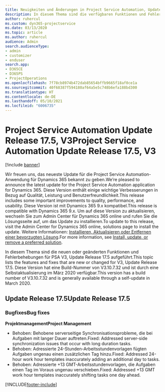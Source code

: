 ```yaml
---
title: Neuigkeiten und Änderungen in Project Service Automation, Update Release 17.5, Hotfix, V3
description: In diesem Thema sind die verfügbaren Funktionen und Fehlerbehebungen für Project Service Automation Update Release 17.5, V3 aufgeführt.
author: ruhercul
ms.custom: dyn365-projectservice
ms.date: 03/13/2020
ms.topic: article
ms.author: ruhercul
audience: Admin
search.audienceType:
- admin
- customizer
- enduser
search.app:
- D365CE
- D365PS
- ProjectOperations
ms.openlocfilehash: 7f78cb8974b472dab85654bffb9665f18af0ce1a
ms.sourcegitcommit: 40f68387f594180af64a5e5c748b6efa188bd300
ms.translationtype: HT
ms.contentlocale: de-DE
ms.lasthandoff: 05/10/2021
ms.locfileid: "6006735"
---
```

# <a name="project-service-automation-update-release-175-v3"></a><span data-ttu-id="2a823-103">Project Service Automation Update Release 17.5, V3</span><span class="sxs-lookup"><span data-stu-id="2a823-103">Project Service Automation Update Release 17.5, V3</span></span>

[!include [banner](../includes/psa-now-project-operations.md)]

<span data-ttu-id="2a823-104">Wir freuen uns, das neueste Update für die Project Service Automation-Anwendung für Dynamics 365 bekannt zu geben.</span><span class="sxs-lookup"><span data-stu-id="2a823-104">We’re pleased to announce the latest update for the Project Service Automation application for Dynamics 365.</span></span> <span data-ttu-id="2a823-105">Diese Version enthält einige wichtige Verbesserungen in Bezug auf Qualität, Leistung und Benutzerfreundlichkeit.</span><span class="sxs-lookup"><span data-stu-id="2a823-105">This release includes some important improvements to quality, performance, and usability.</span></span>  <span data-ttu-id="2a823-106">Diese Version ist mit Dynamics 365 9.x kompatibel.</span><span class="sxs-lookup"><span data-stu-id="2a823-106">This release is compatible with Dynamics 365 9.x.</span></span> <span data-ttu-id="2a823-107">Um auf diese Version zu aktualisieren, wechseln Sie zum Admin Center für Dynamics 365 online und rufen Sie die Lösungsseite auf, um das Update zu installieren.</span><span class="sxs-lookup"><span data-stu-id="2a823-107">To update to this release, visit the Admin Center for Dynamics 365 online, solutions page to install the update.</span></span> <span data-ttu-id="2a823-108">Weitere Informationen: [Installieren, Aktualisieren oder Entfernen einer bevorzugten Lösung](/power-platform/admin/install-remove-preferred-solution).</span><span class="sxs-lookup"><span data-stu-id="2a823-108">For more information, see [Install, update, or remove a preferred solution](/power-platform/admin/install-remove-preferred-solution).</span></span>

<span data-ttu-id="2a823-109">In diesem Thema sind die neuen oder geänderten Funktionen und Fehlerbehebungen für PSA V3, Update Release 17.5 aufgeführt.</span><span class="sxs-lookup"><span data-stu-id="2a823-109">This topic lists the features and fixes that are new or changed for V3, Update Release 17.5.</span></span> <span data-ttu-id="2a823-110">Diese Version hat eine Build-Nummer von V3.10.7.32 und ist durch eine Selbstaktualisierung im März 2020 verfügbar.</span><span class="sxs-lookup"><span data-stu-id="2a823-110">This version has a build number of V3.10.7.32 and is generally available through a self-update in March 2020.</span></span>


## <a name="update-release-175"></a><span data-ttu-id="2a823-111">Update Release 17.5</span><span class="sxs-lookup"><span data-stu-id="2a823-111">Update Release 17.5</span></span>

### <a name="bug-fixes"></a><span data-ttu-id="2a823-112">Bugfixes</span><span class="sxs-lookup"><span data-stu-id="2a823-112">Bug fixes</span></span>


<span data-ttu-id="2a823-113">**Projektmanagement**</span><span class="sxs-lookup"><span data-stu-id="2a823-113">**Project Management**</span></span>

- <span data-ttu-id="2a823-114">Behoben: Behobene serverseitige Synchronisationsprobleme, die bei Aufgaben mit langer Dauer auftreten.</span><span class="sxs-lookup"><span data-stu-id="2a823-114">Fixed: Addressed server-side synchronization issues that occur with long duration tasks.</span></span>
- <span data-ttu-id="2a823-115">Behoben: Adressierte 24-Stunden-Arbeitsstundenvorlagen fügten Aufgaben ungenau einen zusätzlichen Tag hinzu.</span><span class="sxs-lookup"><span data-stu-id="2a823-115">Fixed: Addressed 24-hour work hour templates inaccurately adding an additional day to tasks.</span></span>
- <span data-ttu-id="2a823-116">Behoben: Adressierte +13 GMT-Arbeitsstundenvorlagen, die Aufgaben einen Tag im Voraus ungenau verschieben.</span><span class="sxs-lookup"><span data-stu-id="2a823-116">Fixed: Addressed +13 GMT work hour templates inaccurately shifting tasks one day ahead.</span></span>



[!INCLUDE[footer-include](../includes/footer-banner.md)]